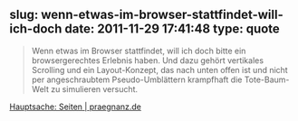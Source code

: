 slug: wenn-etwas-im-browser-stattfindet-will-ich-doch
date: 2011-11-29 17:41:48
type: quote
---

> Wenn etwas im Browser stattfindet, will ich doch bitte ein browsergerechtes Erlebnis haben. Und dazu gehört vertikales Scrolling und ein Layout-Konzept, das nach unten offen ist und nicht per angeschraubtem Pseudo-Umblättern krampfhaft die Tote-Baum-Welt zu simulieren versucht.

[Hauptsache: Seiten | praegnanz.de](http://praegnanz.de/weblog/hauptsache-seiten)
